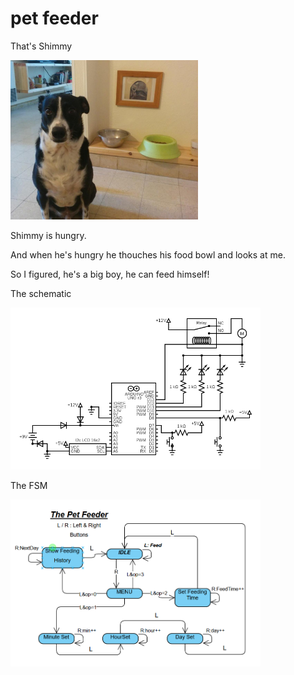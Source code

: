# pet feeder

That's Shimmy

<img src='/images/shimmy.jpeg' width='300'>

Shimmy is hungry.

And when he's hungry he thouches his food bowl and looks at me.

So I figured, he's a big boy, he can feed himself!


  
The schematic
  
<img src='/images/circuit.png' width='400'>
     
The FSM
     
<img src='/images/fsm.PNG' width='400'>
